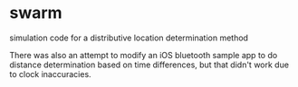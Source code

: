 swarm
=====

simulation code for a distributive location determination method

There was also an attempt to modify an iOS bluetooth sample app to do distance determination based on time differences, but that didn't work due to clock inaccuracies. 
